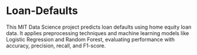 # Loan-Defaults
This MIT Data Science project predicts loan defaults using home equity loan data. It applies preprocessing techniques and machine learning models like Logistic Regression and Random Forest, evaluating performance with accuracy, precision, recall, and F1-score.
